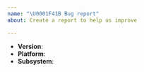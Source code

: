 ```yaml
---
name: "\U0001F41B Bug report"
about: Create a report to help us improve

---
```


<!--
Thank you for reporting a possible bug.

Please fill in as much of the template below as you can.

Version: Versions of all relevant tools, e.g. yarn, node, python, etc.
Platform: output of `uname -a`
Subsystem: if known, please specify the affected core module name

If possible, please provide code that demonstrates the problem, keeping it as
simple and free of external dependencies as you can.
-->

* **Version**:
* **Platform**:
* **Subsystem**:

<!-- Please provide more details below this comment. -->
